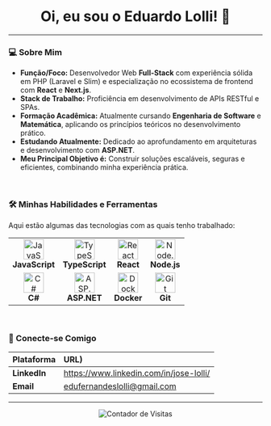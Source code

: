<div align="center">
  <h1 align="center">Oi, eu sou o Eduardo Lolli! 👋</h1>
</div>

---

### 💻 Sobre Mim

- **Função/Foco:** Desenvolvedor Web **Full-Stack** com experiência sólida em PHP (Laravel e Slim) e especialização no ecossistema de frontend com **React** e **Next.js**.
- **Stack de Trabalho:** Proficiência em desenvolvimento de APIs RESTful e SPAs.
- **Formação Acadêmica:** Atualmente cursando **Engenharia de Software** e **Matemática**, aplicando os princípios teóricos no desenvolvimento prático.
- **Estudando Atualmente:** Dedicado ao aprofundamento em arquiteturas e desenvolvimento com **ASP.NET**.
- **Meu Principal Objetivo é:** Construir soluções escaláveis, seguras e eficientes, combinando minha experiência prática.
<br>

### 🛠️ Minhas Habilidades e Ferramentas

Aqui estão algumas das tecnologias com as quais tenho trabalhado:

<table>
  <tr>
    <td align="center">
      <img src="https://cdn.jsdelivr.net/gh/devicons/devicon/icons/javascript/javascript-original.svg" width="40" height="40" alt="JavaScript" />
      <br>
      <strong>JavaScript</strong>
    </td>
    <td align="center">
      <img src="https://cdn.jsdelivr.net/gh/devicons/devicon/icons/typescript/typescript-original.svg" width="40" height="40" alt="TypeScript" />
      <br>
      <strong>TypeScript</strong>
    </td>
    <td align="center">
      <img src="https://cdn.jsdelivr.net/gh/devicons/devicon/icons/react/react-original.svg" width="40" height="40" alt="React" />
      <br>
      <strong>React</strong>
    </td>
    <td align="center">
      <img src="https://cdn.jsdelivr.net/gh/devicons/devicon/icons/nodejs/nodejs-original.svg" width="40" height="40" alt="Node.js" />
      <br>
      <strong>Node.js</strong>
    </td>
    <tr>
      <td align="center">
        <img src="https://cdn.jsdelivr.net/gh/devicons/devicon/icons/csharp/csharp-original.svg" width="40" height="40" alt="C#" />
        <br>
        <strong>C#</strong>
      </td>
      <td align="center">
        <img src="https://cdn.jsdelivr.net/gh/devicons/devicon/icons/dot-net/dot-net-original.svg" width="40" height="40" alt="ASP.NET" />
        <br>
        <strong>ASP.NET</strong>
      </td>
    <td align="center">
      <img src="https://cdn.jsdelivr.net/gh/devicons/devicon/icons/docker/docker-original.svg" width="40" height="40" alt="Docker" />
      <br>
      <strong>Docker</strong>
    </td>
    <td align="center">
      <img src="https://cdn.jsdelivr.net/gh/devicons/devicon/icons/git/git-original.svg" width="40" height="40" alt="Git" />
      <br>
      <strong>Git</strong>
    </td>
  </tr>
</table>

<br>

### 🤝 Conecte-se Comigo

| Plataforma | URL) |
| :--- | :--- |
| **LinkedIn** | https://www.linkedin.com/in/jose-lolli/ |
| **Email** | edufernandeslolli@gmail.com |

---

<p align="center">
  <img src="https://komarev.com/ghpvc/?username=EduardoLolli&label=Visitas+ao+Perfil&color=0e75b6&style=flat" alt="Contador de Visitas" />
</p>
